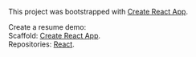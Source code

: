 This project was bootstrapped with [Create React App](https://github.com/facebookincubator/create-react-app).

Create a resume demo:  
Scaffold: [Create React App](https://github.com/facebookincubator/create-react-app).  
Repositories: [React](https://github.com/facebook/react).
              

